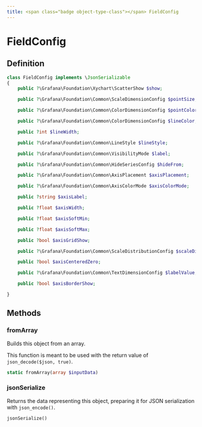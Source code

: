 ```yaml
---
title: <span class="badge object-type-class"></span> FieldConfig
---
```

# <span class="badge object-type-class"></span> FieldConfig

## Definition

```php
class FieldConfig implements \JsonSerializable
{
    public ?\Grafana\Foundation\Xychart\ScatterShow $show;

    public ?\Grafana\Foundation\Common\ScaleDimensionConfig $pointSize;

    public ?\Grafana\Foundation\Common\ColorDimensionConfig $pointColor;

    public ?\Grafana\Foundation\Common\ColorDimensionConfig $lineColor;

    public ?int $lineWidth;

    public ?\Grafana\Foundation\Common\LineStyle $lineStyle;

    public ?\Grafana\Foundation\Common\VisibilityMode $label;

    public ?\Grafana\Foundation\Common\HideSeriesConfig $hideFrom;

    public ?\Grafana\Foundation\Common\AxisPlacement $axisPlacement;

    public ?\Grafana\Foundation\Common\AxisColorMode $axisColorMode;

    public ?string $axisLabel;

    public ?float $axisWidth;

    public ?float $axisSoftMin;

    public ?float $axisSoftMax;

    public ?bool $axisGridShow;

    public ?\Grafana\Foundation\Common\ScaleDistributionConfig $scaleDistribution;

    public ?bool $axisCenteredZero;

    public ?\Grafana\Foundation\Common\TextDimensionConfig $labelValue;

    public ?bool $axisBorderShow;

}
```
## Methods

### <span class="badge object-method"></span> fromArray

Builds this object from an array.

This function is meant to be used with the return value of `json_decode($json, true)`.

```php
static fromArray(array $inputData)
```

### <span class="badge object-method"></span> jsonSerialize

Returns the data representing this object, preparing it for JSON serialization with `json_encode()`.

```php
jsonSerialize()
```

